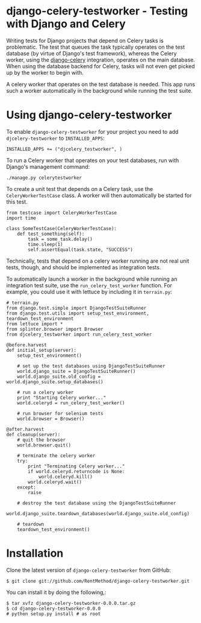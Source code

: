 django-celery-testworker - Testing with Django and Celery
=========================================================
Writing tests for Django projects that depend on Celery tasks is problematic. The test that queues the task typically operates on the test database (by virtue of Django's test framework), whereas the Celery worker, using the <a href="https://github.com/celery/django-celery">django-celery</a> integration, operates on the main database. When using the database backend for Celery, tasks will not even get picked up by the worker to begin with.

A celery worker that operates on the test database is needed. This app runs such a worker automatically in the background while running the test suite.

Using django-celery-testworker
==============================

To enable ``django-celery-testworker`` for your project you need to add ``djcelery-testworker`` to ``INSTALLED_APPS``:

    INSTALLED_APPS += ("djcelery_testworker", )

To run a Celery worker that operates on your test databases, run with Django's management command:

    ./manage.py celerytestworker

To create a unit test that depends on a Celery task, use the ``CeleryWorkerTestCase`` class. A worker will then automatically be started for this test. 

```
from testcase import CeleryWorkerTestCase
import time

class SomeTestCase(CeleryWorkerTestCase):
    def test_something(self):
        task = some_task.delay()
        time.sleep(1)
        self.assertEqual(task.state, "SUCCESS")
```

Technically, tests that depend on a celery worker running are not real unit tests, though, and should be implemented as integration tests.

To automatically launch a worker in the background while running an integration test suite, use the ``run_celery_test_worker`` function. For example, you could use it with lettuce by including it in ``terrain.py``:

```
# terrain.py
from django.test.simple import DjangoTestSuiteRunner
from django.test.utils import setup_test_environment, teardown_test_environment
from lettuce import *
from splinter.browser import Browser
from djcelery_testworker import run_celery_test_worker

@before.harvest
def initial_setup(server):
    setup_test_environment()
    
    # set up the test databases using DjangoTestSuiteRunner
    world.django_suite = DjangoTestSuiteRunner()
    world.django_suite.old_config = world.django_suite.setup_databases()

    # run a celery worker
    print "Starting Celery worker..."
    world.celeryd = run_celery_test_worker()

    # run browser for selenium tests
    world.browser = Browser()

@after.harvest
def cleanup(server):
    # quit the browser
    world.browser.quit()

    # terminate the celery worker
    try:
        print "Terminating Celery worker..."
        if world.celeryd.returncode is None:
            world.celeryd.kill()
        world.celeryd.wait()
    except:
        raise
    
    # destroy the test database using the DjangoTestSuiteRunner
    world.django_suite.teardown_databases(world.django_suite.old_config)

    # teardown
    teardown_test_environment()
```

Installation
=============

Clone the latest version of ``django-celery-testworker`` from GitHub:

    $ git clone git://github.com/RentMethod/django-celery-testworker.git

You can install it by doing the following,:

    $ tar xvfz django-celery-testworker-0.0.0.tar.gz
    $ cd django-celery-testworker-0.0.0
    # python setup.py install # as root
